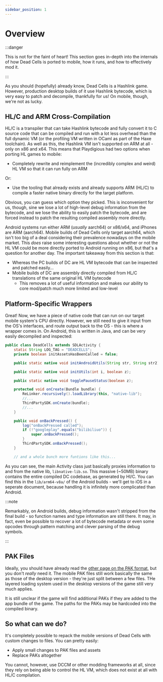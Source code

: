 ```yaml
---
sidebar_position: 1
---
```


# Overview

:::danger

This is not for the faint of heart! This section goes in-depth into the internals of how Dead Cells is ported to mobile, how it runs, and how to effectively mod it.

:::

As you should (hopefully) already know, Dead Cells is a Hashlink game. However, production desktop builds of it use Hashlink bytecode, which is very easy to patch and decompile, thankfully for us! On mobile, though, we're not as lucky.

## HL/C and ARM Cross-Compilation

HL/C is a transpiler that can take Hashlink bytecode and fully convert it to C source code that can be compiled and run with a lot less overhead than the full dynamic VM (or the profiling VM written in OCaml as part of the Haxe toolchain). As well as this, the Hashlink VM isn't supported on ARM at all - only on x86 and x64. This means that Playdigious had two options when porting HL games to mobile:

- Completely rewrite and reimplement the (incredibly complex and weird) HL VM so that it can run fully on ARM

Or:

- Use the tooling that already exists and already supports ARM (HL/C) to compile a faster native binary directly for the target platform.

Obvious, you can guess which option they picked. This is inconvenient for us, though, sine we lose a lot of high-level debug information from the bytecode, and we lose the ability to easily patch the bytecode, and are forced instead to patch the resulting compiled assembly more directly.

Android systems run either ARM (*usually* aarch64) or x86/x64, and iPhones are ARM (aarch64). Mobile builds of Dead Cells only target aarch64, which isn't too big of a deal considering their prevalence nowadays on the mobile market. This *does* raise some interesting questions about whether or not the HL VM could be more directly ported to Android running on x86, but that's a question for another day. The important takeaway from this section is that:

- Whereas the PC builds of DC are HL VM bytecode that can be inspected and patched easily...
- Mobile builds of DC are assembly directly compiled from HL/C translations of the same original HL VM bytecode
  - This removes a lot of useful information and makes our ability to core mod/patch much more limited and low-level

## Platform-Specific Wrappers

Great! Now, we have a piece of native code that can run on our target mobile system's CPU directly. However, we still need to give it input from the OS's interfaces, and route output back to the OS - this is where a wrapper comes in. On Android, this is written in Java, and can be very easily decompiled and inspected:

```java
public class DeadCells extends SDLActivity {
    static String LOG_TAG = "DEADCELLS";
    private boolean initAssetsHasBeenCalled = false;

    public static native void initAndroidUtils(String str, String str2);

    public static native void initUtils(int i, boolean z);

    public static native void togglePauseStatus(boolean z);

    protected void onCreate(Bundle bundle) {
        ReLinker.recursively().loadLibrary(this, "native-lib");
        //...
        ThirdPartySDK.onCreate(bundle);
        //...
    }

    public void onBackPressed() {
        log("onBackPressed called");
        if (!"googleplay".equals("bilibiliuo")) {
            super.onBackPressed();
        }
        ThirdPartySDK.onBackPressed();
    }

    // and a whole bunch more funtions like this...
```

As you can see, the main Activity class just basically proxies information to and from the native lib, `libnative-lib.so`. This massive (~50MB) binary contains the entire compiled DC codebase, as generated by Hl/C. You can find this in the `lib/arm64-v8a/` of the Android builds - we'll get to iOS in a seperate document, because handling it is infinitely more complicated than Android.

:::note

Remarkably, on Android builds, debug information wasn't stripped from the final build - so function names and type information are still there. It may, in fact, even be possible to recover a lot of bytecode metadata or even some opcodes through pattern matching and clever parsing of the debug symbols.

:::

## PAK Files

Ideally, you should have already read the [other page on the PAK format](/files/pak), but you don't *really* need it. The mobile PAK files still work basically the same as those of the desktop version - they're just split between a few files. THe layered loading system used in the desktop versions of the game still very much applies.

It is still unclear if the game will find additional PAKs if they are added to the app bundle of the game. The paths for the PAKs may be hardcoded into the compiled binary.

## So what can we do?

It's completely possible to repack the mobile versions of Dead Cells with custom changes to files. You can pretty easily:

- Apply small changes to PAK files and assets
- Replace PAKs altogether

You cannot, however, use DCCM or other modding frameworks at all, since they rely on being able to control the HL VM, which does not exist at all with HL/C compilation.
